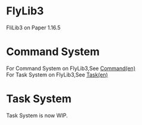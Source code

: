 # FlyLib3

FliLib3 on Paper 1.16.5<br/>

# Command System

For Command System on FlyLib3,See [Command(en)](https://github.com/TeamKun/FlyLib/blob/flylib-3/documents/en/Command.md) <br/>
For Task System on FlyLib3,See [Task(en)](https://github.com/TeamKun/FlyLib/blob/flylib-3/documents/en/Task.md) <br/>

# Task System

Task System is now WIP.<br/>